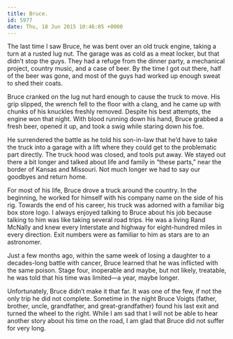 ```yaml
---
title: Bruce.
id: 5977
date: Thu, 18 Jun 2015 10:46:05 +0000
---
```


The last time I saw Bruce, he was bent over an old truck engine, taking a turn at a rusted lug nut. The garage was as cold as a meat locker, but that didn’t stop the guys. They had a refuge from the dinner party, a mechanical project, country music, and a case of beer. By the time I got out there, half of the beer was gone, and most of the guys had worked up enough sweat to shed their coats.  

Bruce cranked on the lug nut hard enough to cause the truck to move. His grip slipped, the wrench fell to the floor with a clang, and he came up with chunks of his knuckles freshly removed. Despite his best attempts, the engine won that night. With blood running down his hand, Bruce grabbed a fresh beer, opened it up, and took a swig while staring down his foe.  

He surrendered the battle as he told his son-in-law that he’d have to take the truck into a garage with a lift where they could get to the problematic part directly. The truck hood was closed, and tools put away. We stayed out there a bit longer and talked about life and family in “these parts,” near the border of Kansas and Missouri. Not much longer we had to say our goodbyes and return home.  

For most of his life, Bruce drove a truck around the country. In the beginning, he worked for himself with his company name on the side of his rig. Towards the end of his career, his truck was adorned with a familiar big box store logo. I always enjoyed talking to Bruce about his job because talking to him was like taking several road trips. He was a living Rand McNally and knew every Interstate and highway for eight-hundred miles in every direction. Exit numbers were as familiar to him as stars are to an astronomer.  

Just a few months ago, within the same week of losing a daughter to a decades-long battle with cancer, Bruce learned that he was inflicted with the same poison. Stage four, inoperable and maybe, but not likely, treatable, he was told that his time was limited—a year, maybe longer.  

Unfortunately, Bruce didn’t make it that far. It was one of the few, if not the only trip he did not complete. Sometime in the night Bruce Voigts (father, brother, uncle, grandfather, and great-grandfather) found his last exit and turned the wheel to the right. While I am sad that I will not be able to hear another story about his time on the road, I am glad that Bruce did not suffer for very long.





